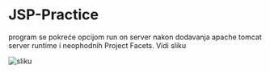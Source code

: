 # JSP-Practice
program se pokreće opcijom run on server nakon dodavanja apache tomcat server runtime i neophodnih Project Facets. Vidi sliku

![sliku](https://i.ibb.co/ThZKzMK/Screenshot-from-2020-02-22-16-27-08.png)
